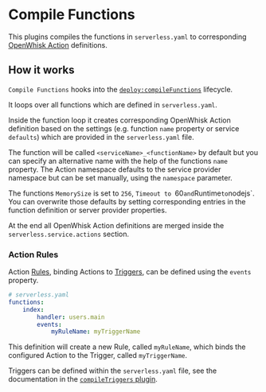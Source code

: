 # Compile Functions

This plugins compiles the functions in `serverless.yaml` to corresponding [OpenWhisk Action](https://github.com/openwhisk/openwhisk/blob/master/docs/actions.md)
definitions.

## How it works

`Compile Functions` hooks into the [`deploy:compileFunctions`](/lib/plugins/deploy) lifecycle.

It loops over all functions which are defined in `serverless.yaml`.

Inside the function loop it creates corresponding OpenWhisk Action definition based on the settings
(e.g. function `name` property or service `defaults`) which are provided in the `serverless.yaml` file.

The function will be called `<serviceName>_<functionName>` by default but you
can specify an alternative name with the help of the functions `name` property.
The Action namespace defaults to the service provider namespace but can be set
manually, using the `namespace` parameter.

The functions `MemorySize` is set to `256`, `Timeout to `60` and `Runtime` to `nodejs`. You can overwrite those defaults by setting
corresponding entries in the function definition or server provider properties.

At the end all OpenWhisk Action definitions are merged inside the `serverless.service.actions` section.

### Action Rules

Action [Rules](https://github.com/openwhisk/openwhisk/blob/master/docs/triggers_rules.md), binding Actions to [Triggers](https://github.com/openwhisk/openwhisk/blob/master/docs/triggers_rules.md), can be defined using the `events` property.

```yaml
# serverless.yaml
functions:
    index:
        handler: users.main
        events:
            myRuleName: myTriggerName
```

This definition will create a new Rule, called `myRuleName`, which binds the
configured Action to the Trigger, called `myTriggerName`.

Triggers can be defined within the `serverless.yaml` file, see the documentation
in the [`compileTriggers` plugin](../triggers). 
